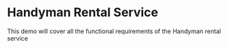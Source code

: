 Handyman Rental Service
========

This demo will cover all the functional requirements of the Handyman rental service
